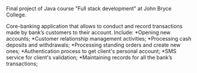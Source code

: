 Final project of Java course "Full stack development" at John Bryce College.

Core-banking application that allows to conduct and record transactions made by bank’s customers to their account. 
Include: 
*Opening new accounts; 
*Customer relationship management activities;
*Processing cash deposits and withdrawals; 
*Processing standing orders and create new ones;
*Authentication process to get client's personal account;
*SMS service for client's validation;
*Maintaining records for all the bank’s transactions;
